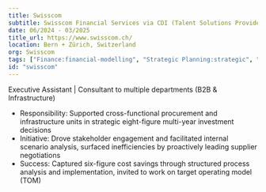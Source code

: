 ```yaml
---
title: Swisscom
subtitle: Swisscom Financial Services via CDI (Talent Solutions Provider)
date: 06/2024 - 03/2025
title_url: https://www.swisscom.ch/
location: Bern + Zürich, Switzerland
org: Swisscom
tags: ["Finance:financial-modelling", "Strategic Planning:strategic", "Cloud", "AI:ai"]
id: "swisscom"
---
```

Executive Assistant | Consultant to multiple departments (B2B & Infrastructure)
- Responsibility: Supported cross-functional procurement and infrastructure units in strategic eight-figure multi-year investment decisions
- Initiative: Drove stakeholder engagement and facilitated internal scenario analysis, surfaced inefficiencies by proactively leading supplier negotiations
- Success: Captured six-figure cost savings through structured process analysis and implementation, invited to work on target operating model (TOM)